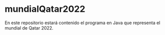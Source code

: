 # mundialQatar2022
En este repositorio estará contenido el programa en Java que representa el mundial de Qatar 2022.
